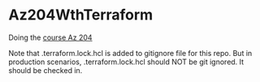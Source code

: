 # Az204WthTerraform

Doing the [course Az 204](https://www.udemy.com/course/azure-certification-1/)

Note that .terraform.lock.hcl is added to gitignore file for this repo. But in production scenarios, .terraform.lock.hcl should NOT be git ignored. It should be checked in. 




